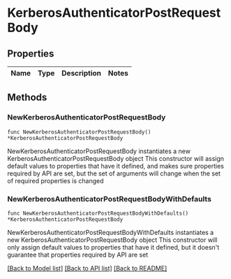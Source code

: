 # KerberosAuthenticatorPostRequestBody

## Properties

Name | Type | Description | Notes
------------ | ------------- | ------------- | -------------

## Methods

### NewKerberosAuthenticatorPostRequestBody

`func NewKerberosAuthenticatorPostRequestBody() *KerberosAuthenticatorPostRequestBody`

NewKerberosAuthenticatorPostRequestBody instantiates a new KerberosAuthenticatorPostRequestBody object
This constructor will assign default values to properties that have it defined,
and makes sure properties required by API are set, but the set of arguments
will change when the set of required properties is changed

### NewKerberosAuthenticatorPostRequestBodyWithDefaults

`func NewKerberosAuthenticatorPostRequestBodyWithDefaults() *KerberosAuthenticatorPostRequestBody`

NewKerberosAuthenticatorPostRequestBodyWithDefaults instantiates a new KerberosAuthenticatorPostRequestBody object
This constructor will only assign default values to properties that have it defined,
but it doesn't guarantee that properties required by API are set


[[Back to Model list]](../README.md#documentation-for-models) [[Back to API list]](../README.md#documentation-for-api-endpoints) [[Back to README]](../README.md)


